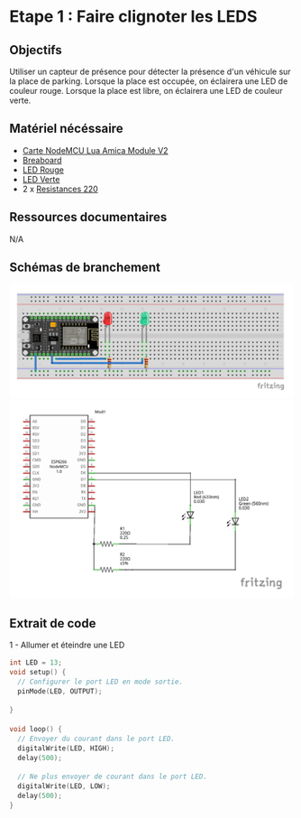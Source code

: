 # Etape 1 : Faire clignoter les LEDS

## Objectifs 
Utiliser un capteur de présence pour détecter la présence d'un véhicule sur la place de parking. 
Lorsque la place est occupée, on éclairera une LED de couleur rouge. 
Lorsque la place est libre, on éclairera une LED de couleur verte. 

## Matériel nécéssaire
- [Carte NodeMCU Lua Amica Module V2](https://leony.ydayslyon.fr/consumables/284)
- [Breaboard](https://leony.ydayslyon.fr/consumables/291)
- [LED Rouge](https://leony.ydayslyon.fr/consumables/80)
- [LED Verte](https://leony.ydayslyon.fr/consumables/88)
- 2 x [Resistances 220](https://leony.ydayslyon.fr/consumables/104) 

## Ressources documentaires
N/A

## Schémas de branchement
![breaboard](../images/step-1_bb.png)
![schematics](../images/step-1_schem.png)


## Extrait de code 
1 - Allumer et éteindre une LED
```c
int LED = 13;
void setup() {
  // Configurer le port LED en mode sortie. 
  pinMode(LED, OUTPUT);

}

void loop() {
  // Envoyer du courant dans le port LED. 
  digitalWrite(LED, HIGH);
  delay(500);

  // Ne plus envoyer de courant dans le port LED.
  digitalWrite(LED, LOW);
  delay(500);
}

```
